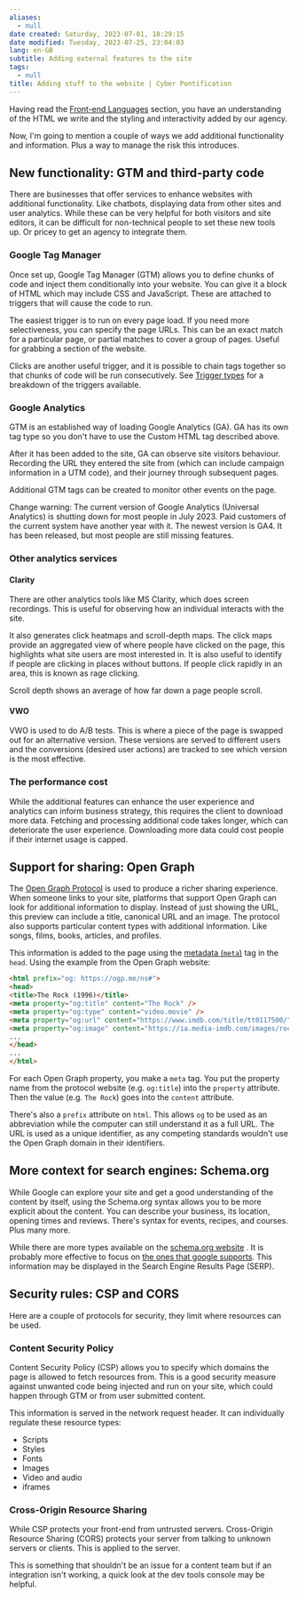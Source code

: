```yaml
---
aliases:
  - null
date created: Saturday, 2023-07-01, 18:29:15
date modified: Tuesday, 2023-07-25, 23:04:03
lang: en-GB
subtitle: Adding external features to the site
tags:
  - null
title: Adding stuff to the website | Cyber Pontification
---
```



Having read the [Front-end Languages](/front-endLanguages.html) section, you have an understanding of the HTML we write and the styling and interactivity added by our agency.

Now, I'm going to mention a couple of ways we add additional functionality and information. Plus a way to manage the risk this introduces.

## New functionality: GTM and third-party code

There are businesses that offer services to enhance websites with additional functionality. Like chatbots, displaying data from other sites and user analytics. While these can be very helpful for both visitors and site editors, it can be difficult for non-technical people to set these new tools up. Or pricey to get an agency to integrate them.

### Google Tag Manager

Once set up, Google Tag Manager (GTM) allows you to define chunks of code and inject them conditionally into your website. You can give it a block of HTML which may include CSS and JavaScript. These are attached to triggers that will cause the code to run.

The easiest trigger is to run on every page load. If you need more selectiveness, you can specify the page URLs. This can be an exact match for a particular page, or partial matches to cover a group of pages. Useful for grabbing a section of the website.

Clicks are another useful trigger, and it is possible to chain tags together so that chunks of code will be run consecutively. See [Trigger types](https://support.google.com/tagmanager/topic/7679108) for a breakdown of the triggers available.

### Google Analytics

GTM is an established way of loading Google Analytics (GA). GA has its own tag type so you don't have to use the Custom HTML tag described above.

After it has been added to the site, GA can observe site visitors behaviour. Recording the URL they entered the site from (which can include campaign information in a UTM code), and their journey through subsequent pages.

Additional GTM tags can be created to monitor other events on the page.

Change warning: The current version of Google Analytics (Universal Analytics) is shutting down for most people in July 2023. Paid customers of the current system have another year with it. The newest version is GA4. It has been released, but most people are still missing features.

### Other analytics services

#### Clarity

There are other analytics tools like MS Clarity, which does screen recordings. This is useful for observing how an individual interacts with the site.

It also generates click heatmaps and scroll-depth maps. The click maps provide an aggregated view of where people have clicked on the page, this highlights what site users are most interested in. It is also useful to identify if people are clicking in places without buttons. If people click rapidly in an area, this is known as rage clicking.

Scroll depth shows an average of how far down a page people scroll.

#### VWO

VWO is used to do A/B tests. This is where a piece of the page is swapped out for an alternative version. These versions are served to different users and the conversions (desired user actions) are tracked to see which version is the most effective.

### The performance cost

While the additional features can enhance the user experience and analytics can inform business strategy, this requires the client to download more data. Fetching and processing additional code takes longer, which can deteriorate the user experience. Downloading more data could cost people if their internet usage is capped.

## Support for sharing: Open Graph

The [Open Graph Protocol](https://ogp.me/) is used to produce a richer sharing experience. When someone links to your site, platforms that support Open Graph can look for additional information to display. Instead of just showing the URL, this preview can include a title, canonical URL and an image. The protocol also supports particular content types with additional information. Like songs, films, books, articles, and profiles.

This information is added to the page using the [metadata (`meta`)](https://developer.mozilla.org/en-US/docs/Web/HTML/Element/meta) tag in the `head`. Using the example from the Open Graph website:

```html {data-theme="light"}
<html prefix="og: https://ogp.me/ns#">
<head>
<title>The Rock (1996)</title>
<meta property="og:title" content="The Rock" />
<meta property="og:type" content="video.movie" />
<meta property="og:url" content="https://www.imdb.com/title/tt0117500/" />
<meta property="og:image" content="https://ia.media-imdb.com/images/rock.jpg" />
...
</head>
...
</html>
```

For each Open Graph property, you make a `meta` tag. You put the property name from the protocol website (e.g. `og:title`) into the `property` attribute. Then the value (e.g. `The Rock`) goes into the `content` attribute.

There's also a `prefix` attribute on `html`. This allows `og` to be used as an abbreviation while the computer can still understand it as a full URL. The URL is used as a unique identifier, as any competing standards wouldn't use the Open Graph domain in their identifiers.

## More context for search engines: Schema.org

While Google can explore your site and get a good understanding of the content by itself, using the Schema.org syntax allows you to be more explicit about the content. You can describe your business, its location, opening times and reviews. There's syntax for events, recipes, and courses. Plus many more.

While there are more types available on the [schema.org website](https://schema.org/docs/schemas.html) . It is probably more effective to focus on [the ones that google supports](https://developers.google.com/search/docs/appearance/structured-data/search-gallery). This information may be displayed in the Search Engine Results Page (SERP).

## Security rules: CSP and CORS

Here are a couple of protocols for security, they limit where resources can be used.

### Content Security Policy

Content Security Policy (CSP) allows you to specify which domains the page is allowed to fetch resources from. This is a good security measure against unwanted code being injected and run on your site, which could happen through GTM or from user submitted content.

This information is served in the network request header. It can individually regulate these resource types:

- Scripts
- Styles
- Fonts
- Images
- Video and audio
- iframes

### Cross-Origin Resource Sharing

While CSP protects your front-end from untrusted servers. Cross-Origin Resource Sharing (CORS) protects your server from talking to unknown servers or clients. This is applied to the server.

This is something that shouldn't be an issue for a content team but if an integration isn't working, a quick look at the dev tools console may be helpful.
